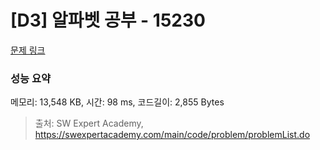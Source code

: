 # [D3] 알파벳 공부 - 15230 

[문제 링크](https://swexpertacademy.com/main/code/problem/problemDetail.do?contestProbId=AYLnMQT6vPADFATf) 

### 성능 요약

메모리: 13,548 KB, 시간: 98 ms, 코드길이: 2,855 Bytes



> 출처: SW Expert Academy, https://swexpertacademy.com/main/code/problem/problemList.do